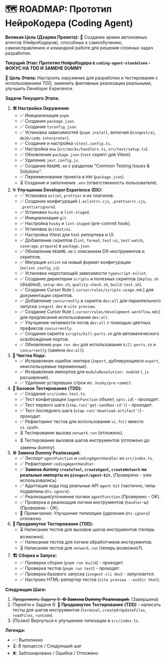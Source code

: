 # 🗺️ ROADMAP: Прототип НейроКодера (Coding Agent)

**Великая Цель (Дхарма Проекта):** 🌟
Создание армии автономных агентов (НейроКодеров), способных к самообучению, самоисправлению и командной работе для решения сложных задач разработки.

**Текущий Этап: Прототип НейроКодера в `coding-agent-standalone` - ФОКУС НА TDD И ЗАМЕНЕ DUMMY**

🎯 **Цель Этапа:** Настроить окружение для разработки и тестирования с использованием TDD, заменить фиктивные реализации реальными, улучшить Developer Experience.

**Задачи Текущего Этапа:**

1.  **🛠️ Настройка Окружения:**
    - ✅ Инициализация `pnpm`.
    - ✅ Создание `package.json`.
    - ✅ Создание `tsconfig.json`.
    - ✅ Установка зависимостей (`pnpm install`, включая `@inngest/ai`, `@e2b/code-interpreter`).
    - ✅ Создание и настройка `vitest.config.ts`.
    - ✅ Настройка `msw` (`src/mocks/handlers.ts`, `src/test/setup.ts`).
    - ✅ Обновление `package.json` (`test` скрипт для Vitest).
    - ✅ Удаление `jest.config.js`.
    - ✅ Создание `README.md` с разделом "Common Testing Issues & Solutions".
    - ✅ Переименование проекта в `999` (`package.json`).
    - ⏳ Создание и заполнение `.env` (ответственность пользователя).
2.  **✨ Улучшение Developer Experience (DX):**
    - ✅ Установка `eslint`, `prettier` и их плагинов.
    - ✅ Создание конфигураций (`.eslintrc.cjs`, `.prettierrc.cjs`, `.prettierignore`).
    - ✅ Установка `husky` и `lint-staged`.
    - ✅ Инициализация `git`.
    - ✅ Настройка `husky` и `lint-staged` (pre-commit hook).
    - ✅ Установка `@vitest/ui`.
    - ✅ Настройка Vitest для `html` репортера и UI.
    - ✅ Добавление скриптов (`lint`, `format`, `test:ui`, `test:watch`, `coverage`, `prepare`) в `package.json`.
    - ✅ Обновление `README.md` с описанием DX-инструментов и скриптов.
    - ✅ Миграция `eslint` на новый формат конфигурации (`eslint.config.js`).
    - ✅ Установка недостающей зависимости `typescript-eslint`.
    - ✅ Создание директории `scripts` и полезных скриптов (`deploy.sh` (disabled), `setup-dev.sh`, `quality-check.sh`, `build-test.sh`).
    - ✅ Создание Cursor Rule (`.cursor/rules/scripts-usage.mdc`) для документации скриптов.
    - ✅ Добавление `concurrently` и скрипта `dev:all` для параллельного запуска `inngest dev` и `vite preview`.
    - ✅ Создание Cursor Rule (`.cursor/rules/development-workflow.mdc`) для предписания использования `dev:all`.
    - ✅ Улучшение читаемости логов `dev:all` с помощью цветных префиксов `concurrently`.
    - ✅ Создание скрипта `scripts/kill-ports.sh` для автоматического освобождения портов.
    - ✅ Обновление `pnpm run dev` для использования `kill-ports.sh` и `concurrently` (замена `dev:all`).
3.  **🧹 Чистка Кода:**
    - ✅ Исправление ошибок линтера (`import`, дублирующиеся `export`, неиспользуемые переменные).
    - ✅ Исправление импортов для `moduleResolution: node16` (`.js` расширения).
    - ✅ Удаление устаревших строк из `.husky/pre-commit`.
4.  **🧪 Базовое Тестирование (TDD):**
    - ✅ Создание `src/index.test.ts`.
    - ✅ Тест конфигурации (`agentFunction` объект, `opts.id`) - _проходит_.
    - ✅ Тест первого шага (`step.run('get-sandbox-id')`) - _проходит_.
    - ✅ Тест последнего шага (`step.run('download-artifact')`) - _проходит_.
    - ✅ Рефакторинг тестов для использования `vi.fn()` вместо `vi.spyOn`.
    - ⏳ Тестирование вызова `network.run` (отложено).
    - ⏳ Тестирование вызовов шагов инструментов (отложено до замены dummy).
5.  **⚙️ Замена Dummy Реализаций:**
    - ✅ Экспорт `agentFunction` и `codingAgentHandler` из `src/index.ts`.
    - ✅ Рефакторинг `codingAgentHandler`.
    - ✅ **Замена dummy `createTool`, `createAgent`, `createNetwork` на реальные импорты из `@inngest/agent-kit`.** (Проверено - уже использовались)
    - ✅ Адаптация кода под реальные API `agent-kit` (частично, типы подавлены `@ts-ignore`).
    - ✅ Реализация/уточнение логики `agentFunction` (Проверено - OK).
    - ✅ Проверка и реализация логики инструментов (`handler`-ы) (Проверено - OK).
    - 📝 _Примечание: Улучшение типизации (удаление `@ts-ignore`) отложено._
6.  **🧪 Продвинутое Тестирование (TDD):**
    - ⏳ Написание тестов для вызовов шагов инструментов (теперь возможно).
    - ✅ Написание тестов для логики обработчиков инструментов.
    - ⏳ Написание тестов для `network.run` (теперь возможно?).
7.  **🏗️ Сборка и Запуск:**
    - ✅ Проверка сборки (`pnpm run build`) - _проходит_.
    - ✅ Проверка тестов (`pnpm run test`) - _проходят_.
    - ✅ Проверка базового запуска (`inngest-cli dev`) - _запускается_.
    - ✅ Настроен HTML-репортер тестов (`vite preview --outDir html`).

**Следующие Шаги:**

1.  ~~Продолжить Задачу 5: **⚙️ Замена Dummy Реализаций**.~~ (Завершена)
2.  Перейти к Задаче 6: **🧪 Продвинутое Тестирование (TDD)** - написать тесты для шагов инструментов (`terminal`, `createOrUpdateFiles`, `readFiles`, `runCode`).
3.  (Позже) Вернуться к улучшению типизации в `src/index.ts`.

**Легенда:**

- ✅: Выполнено
- ⏳: В процессе / Следующий шаг
- ❌: Заблокировано / Ошибка / Отложено
